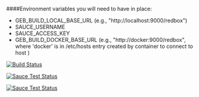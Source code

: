 ####Environment variables you will need to have in place:
* GEB_BUILD_LOCAL_BASE_URL   (e.g., "http://localhost:9000/redbox")
* SAUCE_USERNAME
* SAUCE_ACCESS_KEY
* GEB_BUILD_DOCKER_BASE_URL  (e.g., "http://docker:9000/redbox", where 'docker' is in /etc/hosts entry created by container to connect to host )

[![Build Status](https://travis-ci.org/mattRedBox/acceptance-redbox-distro.svg?branch=master)](https://travis-ci.org/mattRedBox/acceptance-redbox-distro)

[![Sauce Test Status](https://saucelabs.com/buildstatus/mattRedBox)](https://saucelabs.com/u/mattRedBox)

[![Sauce Test Status](https://saucelabs.com/browser-matrix/mattRedBox.svg)](https://saucelabs.com/u/mattRedBox)